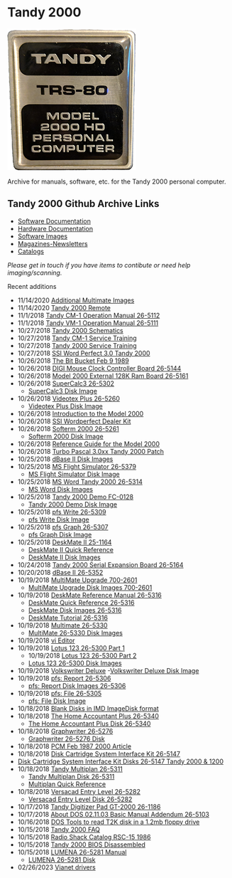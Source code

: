 
# Tandy 2000

![Image of Tandy 2000HD](https://github.com/Tandy2K/Tandy2K/blob/master/Images/T2KHDsmall.png?raw=true)

Archive for manuals, software, etc. for the Tandy 2000 personal computer.

## Tandy 2000 Github Archive Links

- [Software Documentation](https://github.com/Tandy2K/Tandy2000/blob/master/Documentation/)
- [Hardware Documentation](https://github.com/Tandy2K/Tandy2000/blob/master/Hardware/)
- [Software Images](https://github.com/Tandy2K/Tandy2000/blob/master/Software/)
- [Magazines-Newsletters](https://github.com/Tandy2K/Tandy2000/tree/master/Documentation/Magazines-Newsletters)
- [Catalogs](https://github.com/Tandy2K/Tandy2000/tree/master/Documentation/Catalogs)

_Please get in touch if you have items to contibute or need help imaging/scanning._


Recent additions
- 11/14/2020 [Additional Multimate Images](https://github.com/Tandy2K/Tandy2000/tree/master/Software/MultiMate%2026-5330)
- 11/14/2020 [Tandy 2000 Remote](https://github.com/Tandy2K/Tandy2000/tree/master/Software/Remote)
- 11/1/2018 [Tandy CM-1 Operation Manual 26-5112](https://github.com/Tandy2K/Tandy2000/blob/master/Documentation/Tandy%20CM-1%20Operation%20Manual%2026-5112.pdf)
- 11/1/2018 [Tandy VM-1 Operation Manual 26-5111](https://github.com/Tandy2K/Tandy2000/blob/master/Documentation/Tandy%20VM-1%20Operation%20Manual%2026-5111.pdf)
- 10/27/2018 [Tandy 2000 Schematics](https://github.com/Tandy2K/Tandy2000/tree/master/Hardware/Tandy%202000%20Schematics)
- 10/27/2018 [Tandy CM-1 Service Training](https://github.com/Tandy2K/Tandy2000/tree/master/Hardware/Tandy%20CM-1%20Service%20Training)
- 10/27/2018 [Tandy 2000 Service Training](https://github.com/Tandy2K/Tandy2000/tree/master/Hardware/Tandy%202000%20Service%20Training)
- 10/27/2018 [SSI Word Perfect 3.0 Tandy 2000](https://github.com/Tandy2K/Tandy2000/tree/master/Documentation/SSI%20Word%20Perfect%20Tandy%202000)
- 10/26/2018 [The Bit Bucket Feb 9 1989](https://github.com/Tandy2K/Tandy2000/blob/master/Documentation/Magazines-Newsletters/The%20Bit%20Bucket/The%20Bit%20Bucket%20Feb%208%201989.pdf)
- 10/26/2018 [DIGI Mouse Clock Controller Board 26-5144](https://github.com/Tandy2K/Tandy2000/blob/master/Hardware/DIGI-Mouse-Clock%20Controller%20Board%2026-5144.pdf)
- 10/26/2018 [Model 2000 External 128K Ram Board 26-5161](https://github.com/Tandy2K/Tandy2000/blob/master/Hardware/Model%202000%20External%20128K%20RAM%20Board%2026-5161.pdf)
- 10/26/2018 [SuperCalc3 26-5302](https://github.com/Tandy2K/Tandy2000/tree/master/Documentation/SuperCalc3%2026-5302)
  - [SuperCalc3 Disk Image](https://github.com/Tandy2K/Tandy2000/tree/master/Software/SuperCalc3%2026-5302)
- 10/26/2018 [Videotex Plus 26-5260](https://github.com/Tandy2K/Tandy2000/tree/master/Documentation/Videotx%20Plus%2026-5260)
  - [Videotex Plus Disk Image](https://github.com/Tandy2K/Tandy2000/tree/master/Software/Videotx%20Plus%2026-5260)
- 10/26/2018 [Introduction to the Model 2000](https://github.com/Tandy2K/Tandy2000/blob/master/Documentation/Intro%20to%20the%20Model%202000.pdf)
- 10/26/2018 [SSI Wordperfect Dealer Kit](https://github.com/Tandy2K/Tandy2000/blob/master/Documentation/SSI%20Word%20Perfect%20Dealer%20Kit.pdf)
- 10/26/2018 [Softerm 2000 26-5261](https://github.com/Tandy2K/Tandy2000/blob/master/Documentation/Softerm%202000%2026-5261.pdf)
  - [Softerm 2000 Disk Image](https://github.com/Tandy2K/Tandy2000/tree/master/Software/Softerm%202000%2026-5261)
- 10/26/2018 [Reference Guide for the Model 2000](https://github.com/Tandy2K/Tandy2000/blob/master/Documentation/Reference%20Guide%20for%20the%20Model%202000.pdf)
- 10/26/2018 [Turbo Pascal 3.0xx Tandy 2000 Patch](https://github.com/Tandy2K/Tandy2000/blob/master/Documentation/Turbo%20Pascal%203.0xx%20Tandy%202000%20Patch.pdf)
- 10/25/2018 [dBase II Disk Images](https://github.com/Tandy2K/Tandy2000/tree/master/Software/dBase%20II)
- 10/25/2018 [MS Flight Simulator 26-5379](https://github.com/Tandy2K/Tandy2000/blob/master/Documentation/MS%20Flight%20Simulator%2026-5379.pdf)
  - [MS Flight Simulator Disk Image](https://github.com/Tandy2K/Tandy2000/tree/master/Software/MS%20Flight%20Simulator%2026-5379)
- 10/25/2018 [MS Word Tandy 2000 26-5314](https://github.com/Tandy2K/Tandy2000/blob/master/Documentation/MS%20Word%202000%2026-5314.pdf)
  - [MS Word Disk Images](https://github.com/Tandy2K/Tandy2000/tree/master/Software/MS%20Word%20Tandy%202000%2026-5314)
- 10/25/2018 [Tandy 2000 Demo FC-0128](https://github.com/Tandy2K/Tandy2000/blob/master/Documentation/Tandy%202000%20Demo%20FC-0128.pdf)
  - [Tandy 2000 Demo Disk Image](https://github.com/Tandy2K/Tandy2000/tree/master/Software/Tandy%202000%20Demo%20FC-0128)
- 10/25/2018 [pfs Write 26-5309](https://github.com/Tandy2K/Tandy2000/blob/master/Documentation/pfs%20Write%2026-5309.pdf)
  - [pfs Write Disk Image](https://github.com/Tandy2K/Tandy2000/tree/master/Software/pfs%20Write%2026-5309)
- 10/25/2018 [pfs Graph 26-5307](https://github.com/Tandy2K/Tandy2000/blob/master/Documentation/pfs%20Graph%2026-5307.pdf)
  - [pfs Graph Disk Image](https://github.com/Tandy2K/Tandy2000/tree/master/Software/pfs%20Graph%2026-5307)
- 10/25/2018 [DeskMate II 25-1164](https://github.com/Tandy2K/Tandy2000/blob/master/Documentation/DeskMate%20II%2025-1164.pdf)
  - [DeskMate II Quick Reference](https://github.com/Tandy2K/Tandy2000/blob/master/Documentation/DeskMate%20II%20Quick%20Ref%2025-1164.pdf)
  - [DeskMate II Disk Images](https://github.com/Tandy2K/Tandy2000/tree/master/Software/DeskMate%20II%2026-25-1164)
- 10/24/2018 [Tandy 2000 Serial Expansion Board 26-5164](https://github.com/Tandy2K/Tandy2000/blob/master/Hardware/Tandy%202000%20Serial%20Expansion%20Board%2026-5164.pdf)
- 10/20/2018 [dBase II 26-5352](https://github.com/Tandy2K/Tandy2000/blob/master/Documentation/dBase%20II%2026-5352.pdf)
- 10/19/2018 [MultiMate Upgrade 700-2601](https://github.com/Tandy2K/Tandy2000/blob/master/Documentation/MultiMate%20Upgrade%20700-2601.pdf)
  - [MultiMate Upgrade Disk Images 700-2601](https://github.com/Tandy2K/Tandy2000/tree/master/Software/MultiMate%20Upgrade%20700-2601)
- 10/19/2018 [DeskMate Reference Manual 26-5316](https://github.com/Tandy2K/Tandy2000/blob/master/Documentation/DeskMate%20Reference%20Manual%2026-5316.pdf)
  - [DeskMate Quick Reference 26-5316](https://github.com/Tandy2K/Tandy2000/blob/master/Documentation/DeskMate%20Quick%20Ref%2026-5316.pdf)
  - [DeskMate Disk Images 26-5316](https://github.com/Tandy2K/Tandy2000/tree/master/Software/Deskmate%2026-5316)
  - [DeskMate Tutorial 26-5316](https://github.com/Tandy2K/Tandy2000/blob/master/Documentation/DeskMate%20Tutorial%2026-5316.pdf)
- 10/19/2018 [Multimate 26-5330](https://github.com/Tandy2K/Tandy2000/blob/master/Documentation/Multimate%2026-5330.pdf)
  - [MultiMate 26-5330 Disk Images](https://github.com/Tandy2K/Tandy2000/tree/master/Software/MultiMate%2026-5330)
- 10/19/2018 [vi Editor](https://github.com/Tandy2K/Tandy2000/tree/master/Software/vi)
- 10/19/2018 [Lotus 123 26-5300 Part 1](https://github.com/Tandy2K/Tandy2000/blob/master/Documentation/Lotus%201-2-3%2026-5300_Part1.pdf)
  - 10/19/2018 [Lotus 123 26-5300 Part 2](https://github.com/Tandy2K/Tandy2000/blob/master/Documentation/Lotus%201-2-3%2026-5300_Part2.pdf)
  - [Lotus 123 26-5300 Disk Images](https://github.com/Tandy2K/Tandy2000/tree/master/Software/Lotus%20123%2026-5300)
- 10/19/2018 [Volkswriter Deluxe](https://github.com/Tandy2K/Tandy2000/blob/master/Documentation/Volkswriter%20Deluxe.pdf)
  -[Volkswriter Deluxe Disk Image](https://github.com/Tandy2K/Tandy2000/tree/master/Software/Volkswriter%20Deluxe)
- 10/19/2018 [pfs: Report 26-5306](https://github.com/Tandy2K/Tandy2000/blob/master/Documentation/pfs%20Report%2026-5306.pdf)
  - [pfs: Report Disk Images 26-5306](https://github.com/Tandy2K/Tandy2000/tree/master/Software/pfs%20Report%2026-5306)
- 10/19/2018 [pfs: File 26-5305 ](https://github.com/Tandy2K/Tandy2000/blob/master/Documentation/pfs%20File%2026-5305.pdf)
  - [pfs: File Disk Image](https://github.com/Tandy2K/Tandy2000/tree/master/Software/pfs%20File%2026-5305)
- 10/18/2018 [Blank Disks in IMD ImageDisk format](https://github.com/Tandy2K/Tandy2000/tree/master/Software/Blank%20Disk%20Images%20in%20Imagedisk%20format)
- 10/18/2018 [The Home Accountant Plus 26-5340](https://github.com/Tandy2K/Tandy2000/blob/master/Documentation/The%20Home%20Accountant%20Plus%2026-5340.pdf)
  - [The Home Accountant Plus Disk 26-5340](https://github.com/Tandy2K/Tandy2000/tree/master/Software/The%20Home%20Accountant%20Plus%2026-5340)
- 10/18/2018 [Graphwriter 26-5276](https://github.com/Tandy2K/Tandy2000/blob/master/Documentation/GraphWriter%2026-5276.pdf)
  - [Graphwriter 26-5276 Disk](https://github.com/Tandy2K/Tandy2000/tree/master/Software/GraphWriter%2026-5276)
- 10/18/2018 [PCM Feb 1987 2000 Article](https://github.com/Tandy2K/Tandy2000/blob/master/Documentation/PCM/PCM_Feb%2087_2000%20Article.pdf)
- 10/18/2018 [Disk Cartridge System Interface Kit 26-5147](https://github.com/Tandy2K/Tandy2000/blob/master/Hardware/Disk%20Cartridge%20System%20Interface%20Kit%2026-5147.pdf)
- [Disk Cartridge System Interface Kit Disks 26-5147 Tandy 2000 & 1200](https://github.com/Tandy2K/Tandy2000/tree/master/Software/Disk%20Cartridge%20System%20Interface%20Kit%2026-5147)
- 10/18/2018 [Tandy Multiplan 26-5311 ](https://github.com/Tandy2K/Tandy2000/blob/master/Documentation/Multiplan%2026-5311.pdf)
  - [Tandy Multiplan Disk 26-5311](https://github.com/Tandy2K/Tandy2000/tree/master/Software/Multiplan%2026-5311)
  - [Multiplan Quick Reference](https://github.com/Tandy2K/Tandy2000/blob/master/Documentation/Multiplan%2026-5311%20Quick%20Ref.pdf)
- 10/18/2018 [Versacad Entry Level 26-5282](https://github.com/Tandy2K/Tandy2000/blob/master/Documentation/Versacad%20Entry%20Level%2026-5282.pdf)
  - [Versacad Entry Level Disk 26-5282](https://github.com/Tandy2K/Tandy2000/tree/master/Software/Versacad%20Entry%20Level%2026-5282)
- 10/17/2018 [Tandy Digitizer Pad GT-2000 26-1186](https://github.com/Tandy2K/Tandy2000/blob/master/Documentation/Tandy%20Digitizer%20Pad%20GT-2000%2026-1186.pdf)
- 10/17/2018 [About DOS 02.11.03 Basic Manual Addendum 26-5103](https://github.com/Tandy2K/Tandy2000/blob/master/Documentation/MS-DOS%202.11.xx/About%20DOS%2002-11-03-Basic%20Addendum%2026-5103.pdf)
- 10/16/2018 [DOS Tools to read T2K disk in a 1.2mb floppy drive](https://github.com/Tandy2K/Tandy2000/tree/master/Software/DOS%201.2%205.25%20drive%20tools)
- 10/15/2018 [Tandy 2000 FAQ](https://github.com/Tandy2K/Tandy2000/blob/master/Documentation/t2kfaq.txt)
- 10/15/2018 [Radio Shack Catalog RSC-15 1986](https://github.com/Tandy2K/Tandy2000/blob/master/Documentation/Catalogs/Tandy%20Radio%20Shack%20Computer%20Catalog%201986%20RSC-15.pdf)
- 10/15/2018 [Tandy 2000 BIOS Disassembled](https://github.com/Tandy2K/Tandy2000/tree/master/Documentation/T2KBIOS%20Disassembled)
- 10/15/2018 [LUMENA 26-5281 Manual](https://github.com/Tandy2K/Tandy2000/blob/master/Documentation/LUMENA%202000%2026-5281.pdf)
  - [LUMENA 26-5281 Disk](https://github.com/Tandy2K/Tandy2000/tree/master/Software/LUMENA%2026-5281)
- 02/26/2023 [Vianet drivers](https://github.com/Tandy2K/Tandy2000/tree/master/Software/Vianet)  

